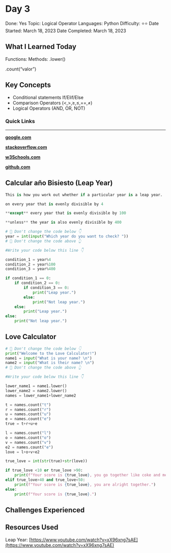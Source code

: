 # Day 3

Done: Yes
Topic: Logical Operator
Languages: Python
Difficulty: ⭐⭐
Date Started: March 18, 2023
Date Completed: March 18, 2023

## What I Learned Today

Functions:
Methods:
.lower()

.count(“valor”)

## Key Concepts

- Conditional statements If/Elif/Else
- Comparison Operators (<,>,≥,≤,==,≠)
- Logical Operators (AND, OR, NOT)

### Quick Links

---

[**google.com**](http://www.google.com)

[**stackoverflow.com**](http://www.stackoverflow.com)

[**w3Schools.com**](https://www.w3schools.com/)

[**github.com**](https://github.com/)

## Calcular año Bisiesto (Leap Year)

```python
This is how you work out whether if a particular year is a leap year.

on every year that is evenly divisible by 4 

**except** every year that is evenly divisible by 100 

**unless** the year is also evenly divisible by 400

# 🚨 Don't change the code below 👇
year = int(input("Which year do you want to check? "))
# 🚨 Don't change the code above 👆

#Write your code below this line 👇

condition_1 = year%4
condition_2 = year%100
condition_3 = year%400

if condition_1 == 0:
    if condition_2 == 0:
        if condition_3 == 0:
            print("Leap year.")
        else:
            print("Not leap year.")
    else:
        print("Leap year.")
else:
    print("Not leap year.")
```

## Love Calculator

```python
# 🚨 Don't change the code below 👇
print("Welcome to the Love Calculator!")
name1 = input("What is your name? \n")
name2 = input("What is their name? \n")
# 🚨 Don't change the code above 👆

#Write your code below this line 👇

lower_name1 = name1.lower()
lower_name2 = name2.lower()
names = lower_name1+lower_name2

t = names.count("t")
r = names.count("r")
u = names.count("u")
e = names.count("e")
true = t+r+u+e

l = names.count("l")
o = names.count("o")
v = names.count("v")
e2 = names.count("e")
love = l+o+v+e2

true_love = int(str(true)+str(love))

if true_love <10 or true_love >90:
    print(f"Your score is {true_love}, you go together like coke and mentos.")
elif true_love>40 and true_love<50:
    print(f"Your score is {true_love}, you are alright together.")
else:
    print(f"Your score is {true_love}.")
```

## Challenges Experienced

## Resources Used

Leap Year: [https://www.youtube.com/watch?v=xX96xng7sAE](https://www.youtube.com/watch?v=xX96xng7sAE)